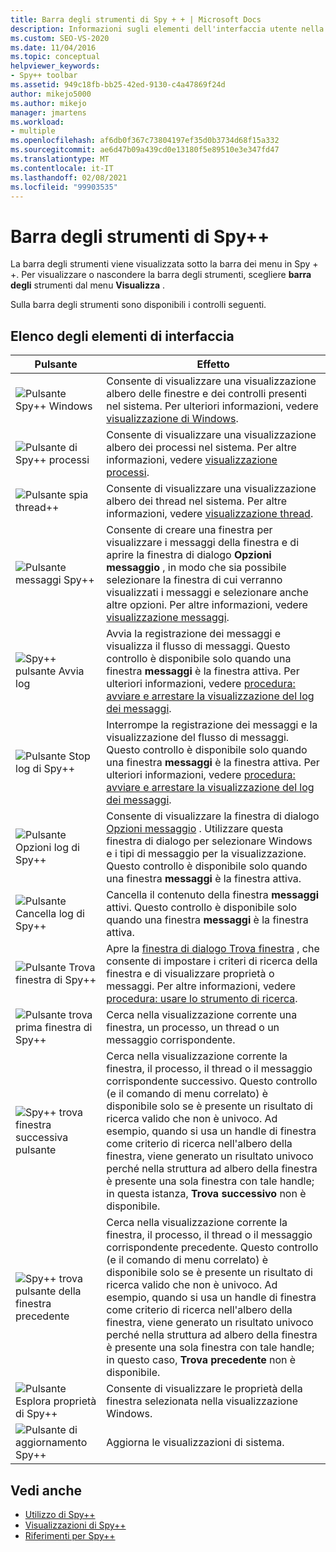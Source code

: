 ```yaml
---
title: Barra degli strumenti di Spy + + | Microsoft Docs
description: Informazioni sugli elementi dell'interfaccia utente nella barra degli strumenti di Spy + +, visualizzata sotto la barra dei menu. Per visualizzare o nascondere la barra degli strumenti, scegliere barra degli strumenti dal menu Visualizza.
ms.custom: SEO-VS-2020
ms.date: 11/04/2016
ms.topic: conceptual
helpviewer_keywords:
- Spy++ toolbar
ms.assetid: 949c18fb-bb25-42ed-9130-c4a47869f24d
author: mikejo5000
ms.author: mikejo
manager: jmartens
ms.workload:
- multiple
ms.openlocfilehash: af6db0f367c73804197ef35d0b3734d68f15a332
ms.sourcegitcommit: ae6d47b09a439cd0e13180f5e89510e3e347fd47
ms.translationtype: MT
ms.contentlocale: it-IT
ms.lasthandoff: 02/08/2021
ms.locfileid: "99903535"
---
```

# <a name="spy-toolbar"></a>Barra degli strumenti di Spy++
La barra degli strumenti viene visualizzata sotto la barra dei menu in Spy + +. Per visualizzare o nascondere la barra degli strumenti, scegliere **barra degli** strumenti dal menu **Visualizza** .

 Sulla barra degli strumenti sono disponibili i controlli seguenti.

## <a name="uielement-list"></a>Elenco degli elementi di interfaccia

|Pulsante|Effetto|
|------------|------------|
|![Pulsante Spy&#43;&#43; Windows](../debugger/media/icon_spy--_windows.gif "Icon_Spy + + _Windows")|Consente di visualizzare una visualizzazione albero delle finestre e dei controlli presenti nel sistema. Per ulteriori informazioni, vedere [visualizzazione di Windows](../debugger/windows-view.md).|
|![Pulsante di Spy&#43;&#43; processi](../debugger/media/icon_spy--_processes.gif "Icon_Spy + + _Processes")|Consente di visualizzare una visualizzazione albero dei processi nel sistema. Per altre informazioni, vedere [visualizzazione processi](../debugger/processes-view.md).|
|![Pulsante spia thread&#43;&#43; ](../debugger/media/icon_spy--_threads.gif "Icon_Spy + + _Threads")|Consente di visualizzare una visualizzazione albero dei thread nel sistema. Per altre informazioni, vedere [visualizzazione thread](../debugger/threads-view.md).|
|![Pulsante messaggi Spy&#43;&#43; ](../debugger/media/icon_spy--_messages.gif "Icon_Spy + + _Messages")|Consente di creare una finestra per visualizzare i messaggi della finestra e di aprire la finestra di dialogo **Opzioni messaggio** , in modo che sia possibile selezionare la finestra di cui verranno visualizzati i messaggi e selezionare anche altre opzioni. Per altre informazioni, vedere [visualizzazione messaggi](../debugger/messages-view.md).|
|![Spy&#43;&#43; pulsante Avvia log](../debugger/media/icon_spy--_startlog.gif "Icon_Spy + + _StartLog")|Avvia la registrazione dei messaggi e visualizza il flusso di messaggi. Questo controllo è disponibile solo quando una finestra **messaggi** è la finestra attiva. Per ulteriori informazioni, vedere [procedura: avviare e arrestare la visualizzazione del log dei messaggi](../debugger/how-to-start-and-stop-the-message-log-display.md).|
|![Pulsante Stop log di Spy&#43;&#43; ](../debugger/media/icon_spy--_stoplog.gif "Icon_Spy + + _StopLog")|Interrompe la registrazione dei messaggi e la visualizzazione del flusso di messaggi. Questo controllo è disponibile solo quando una finestra **messaggi** è la finestra attiva. Per ulteriori informazioni, vedere [procedura: avviare e arrestare la visualizzazione del log dei messaggi](../debugger/how-to-start-and-stop-the-message-log-display.md).|
|![Pulsante Opzioni log di Spy&#43;&#43; ](../debugger/media/icon_spy--_logoptions.gif "Icon_Spy + + _LogOptions")|Consente di visualizzare la finestra di dialogo [Opzioni messaggio](../debugger/message-options-dialog-box.md) . Utilizzare questa finestra di dialogo per selezionare Windows e i tipi di messaggio per la visualizzazione. Questo controllo è disponibile solo quando una finestra **messaggi** è la finestra attiva.|
|![Pulsante Cancella log di Spy&#43;&#43; ](../debugger/media/spy--_clearlog.gif "_ClearLog di Spy + +")|Cancella il contenuto della finestra **messaggi** attivi. Questo controllo è disponibile solo quando una finestra **messaggi** è la finestra attiva.|
|![Pulsante Trova finestra di Spy&#43;&#43; ](../debugger/media/icon_spy--_findwindow.gif "Icon_Spy + + _FindWindow")|Apre la [finestra di dialogo Trova finestra](../debugger/find-window-dialog-box.md) , che consente di impostare i criteri di ricerca della finestra e di visualizzare proprietà o messaggi. Per altre informazioni, vedere [procedura: usare lo strumento di ricerca](../debugger/how-to-use-the-finder-tool.md).|
|![Pulsante trova prima finestra di Spy&#43;&#43; ](../debugger/media/icon_spy--_window.gif "Icon_Spy + + _Window")|Cerca nella visualizzazione corrente una finestra, un processo, un thread o un messaggio corrispondente.|
|![Spy&#43;&#43; trova finestra successiva pulsante](../debugger/media/icon_spy--_nextwindow.gif "Icon_Spy + + _NextWindow")|Cerca nella visualizzazione corrente la finestra, il processo, il thread o il messaggio corrispondente successivo. Questo controllo (e il comando di menu correlato) è disponibile solo se è presente un risultato di ricerca valido che non è univoco. Ad esempio, quando si usa un handle di finestra come criterio di ricerca nell'albero della finestra, viene generato un risultato univoco perché nella struttura ad albero della finestra è presente una sola finestra con tale handle; in questa istanza, **Trova successivo** non è disponibile.|
|![Spy&#43;&#43; trova pulsante della finestra precedente](../debugger/media/icon_spy--_prevwindow.gif "Icon_Spy + + _PrevWindow")|Cerca nella visualizzazione corrente la finestra, il processo, il thread o il messaggio corrispondente precedente. Questo controllo (e il comando di menu correlato) è disponibile solo se è presente un risultato di ricerca valido che non è univoco. Ad esempio, quando si usa un handle di finestra come criterio di ricerca nell'albero della finestra, viene generato un risultato univoco perché nella struttura ad albero della finestra è presente una sola finestra con tale handle; in questo caso, **Trova precedente** non è disponibile.|
|![Pulsante Esplora proprietà di Spy&#43;&#43; ](../debugger/media/icon_spy--_propexp.gif "Icon_Spy + + _PropExp")|Consente di visualizzare le proprietà della finestra selezionata nella visualizzazione Windows.|
|![Pulsante di aggiornamento Spy&#43;&#43; ](../debugger/media/icon_spy--_refresh.gif "Icon_Spy + + _Refresh")|Aggiorna le visualizzazioni di sistema.|

## <a name="see-also"></a>Vedi anche
- [Utilizzo di Spy++](../debugger/using-spy-increment.md)
- [Visualizzazioni di Spy++](../debugger/spy-increment-views.md)
- [Riferimenti per Spy++](../debugger/spy-increment-reference.md)
